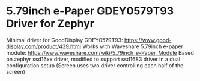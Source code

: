 # 5.79inch e-Paper GDEY0579T93 Driver for Zephyr

Minimal driver for GoodDisplay GDEY0579T93: https://www.good-display.com/product/439.html
Works with Waveshare 5.79inch e-paper module: https://www.waveshare.com/wiki/5.79inch_e-Paper_Module
Based on zephyr ssd16xx driver, modified to support ssd1683 driver in a dual configuration setup (Screen uses two driver controlling each half of the screen)
